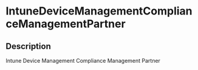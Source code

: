 
# IntuneDeviceManagementComplianceManagementPartner

## Description

Intune Device Management Compliance Management Partner
